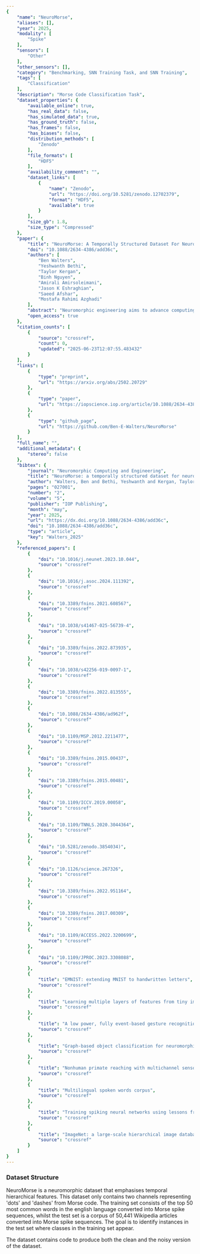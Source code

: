 ```yaml
---
{
    "name": "NeuroMorse",
    "aliases": [],
    "year": 2025,
    "modality": [
        "Spike"
    ],
    "sensors": [
        "Other"
    ],
    "other_sensors": [],
    "category": "Benchmarking, SNN Training Task, and SNN Training",
    "tags": [
        "Classification"
    ],
    "description": "Morse Code Classification Task",
    "dataset_properties": {
        "available_online": true,
        "has_real_data": false,
        "has_simulated_data": true,
        "has_ground_truth": false,
        "has_frames": false,
        "has_biases": false,
        "distribution_methods": [
            "Zenodo"
        ],
        "file_formats": [
            "HDF5"
        ],
        "availability_comment": "",
        "dataset_links": [
            {
                "name": "Zenodo",
                "url": "https://doi.org/10.5281/zenodo.12702379",
                "format": "HDF5",
                "available": true
            }
        ],
        "size_gb": 1.8,
        "size_type": "Compressed"
    },
    "paper": {
        "title": "NeuroMorse: A Temporally Structured Dataset For Neuromorphic Computing",
        "doi": "10.1088/2634-4386/add36c",
        "authors": [
            "Ben Walters",
            "Yeshwanth Bethi",
            "Taylor Kergan",
            "Binh Nguyen",
            "Amirali Amirsoleimani",
            "Jason K Eshraghian",
            "Saeed Afshar",
            "Mostafa Rahimi Azghadi"
        ],
        "abstract": "Neuromorphic engineering aims to advance computing by mimicking the brain's efficient processing, where data is encoded as asynchronous temporal events. This eliminates the need for a synchronisation clock and minimises power consumption when no data is present. However, many benchmarks for neuromorphic algorithms primarily focus on spatial features, neglecting the temporal dynamics that are inherent to most sequence-based tasks. This gap may lead to evaluations that fail to fully capture the unique strengths and characteristics of neuromorphic systems. In this paper, we present NeuroMorse, a temporally structured dataset designed for benchmarking neuromorphic learning systems. NeuroMorse converts the top 50 words in the English language into temporal Morse code spike sequences. Despite using only two input spike channels for Morse dots and dashes, complex information is encoded through temporal patterns in the data. The proposed benchmark contains feature hierarchy at multiple temporal scales that test the capacity of neuromorphic algorithms to decompose input patterns into spatial and temporal hierarchies. We demonstrate that our training set is challenging to categorise using a linear classifier and that identifying keywords in the test set is difficult using conventional methods. The NeuroMorse dataset is available at Zenodo, with our accompanying code on GitHub at https://github.com/Ben-E-Walters/NeuroMorse.",
        "open_access": true
    },
    "citation_counts": [
        {
            "source": "crossref",
            "count": 0,
            "updated": "2025-06-23T12:07:55.483432"
        }
    ],
    "links": [
        {
            "type": "preprint",
            "url": "https://arxiv.org/abs/2502.20729"
        },
        {
            "type": "paper",
            "url": "https://iopscience.iop.org/article/10.1088/2634-4386/add36c"
        },
        {
            "type": "github_page",
            "url": "https://github.com/Ben-E-Walters/NeuroMorse"
        }
    ],
    "full_name": "",
    "additional_metadata": {
        "stereo": false
    },
    "bibtex": {
        "journal": "Neuromorphic Computing and Engineering",
        "title": "NeuroMorse: a temporally structured dataset for neuromorphic computing",
        "author": "Walters, Ben and Bethi, Yeshwanth and Kergan, Taylor and Nguyen, Binh and Amirsoleimani, Amirali and Eshraghian, Jason K and Afshar, Saeed and Rahimi Azghadi, Mostafa",
        "pages": "027001",
        "number": "2",
        "volume": "5",
        "publisher": "IOP Publishing",
        "month": "may",
        "year": 2025,
        "url": "https://dx.doi.org/10.1088/2634-4386/add36c",
        "doi": "10.1088/2634-4386/add36c",
        "type": "article",
        "key": "Walters_2025"
    },
    "referenced_papers": [
        {
            "doi": "10.1016/j.neunet.2023.10.044",
            "source": "crossref"
        },
        {
            "doi": "10.1016/j.asoc.2024.111392",
            "source": "crossref"
        },
        {
            "doi": "10.3389/fnins.2021.608567",
            "source": "crossref"
        },
        {
            "doi": "10.1038/s41467-025-56739-4",
            "source": "crossref"
        },
        {
            "doi": "10.3389/fnins.2022.873935",
            "source": "crossref"
        },
        {
            "doi": "10.1038/s42256-019-0097-1",
            "source": "crossref"
        },
        {
            "doi": "10.3389/fnins.2022.813555",
            "source": "crossref"
        },
        {
            "doi": "10.1088/2634-4386/ad962f",
            "source": "crossref"
        },
        {
            "doi": "10.1109/MSP.2012.2211477",
            "source": "crossref"
        },
        {
            "doi": "10.3389/fnins.2015.00437",
            "source": "crossref"
        },
        {
            "doi": "10.3389/fnins.2015.00481",
            "source": "crossref"
        },
        {
            "doi": "10.1109/ICCV.2019.00058",
            "source": "crossref"
        },
        {
            "doi": "10.1109/TNNLS.2020.3044364",
            "source": "crossref"
        },
        {
            "doi": "10.5281/zenodo.3854034)",
            "source": "crossref"
        },
        {
            "doi": "10.1126/science.267326",
            "source": "crossref"
        },
        {
            "doi": "10.3389/fnins.2022.951164",
            "source": "crossref"
        },
        {
            "doi": "10.3389/fnins.2017.00309",
            "source": "crossref"
        },
        {
            "doi": "10.1109/ACCESS.2022.3200699",
            "source": "crossref"
        },
        {
            "doi": "10.1109/JPROC.2023.3308088",
            "source": "crossref"
        },
        {
            "title": "EMNIST: extending MNIST to handwritten letters",
            "source": "crossref"
        },
        {
            "title": "Learning multiple layers of features from tiny images",
            "source": "crossref"
        },
        {
            "title": "A low power, fully event-based gesture recognition system",
            "source": "crossref"
        },
        {
            "title": "Graph-based object classification for neuromorphic vision sensing",
            "source": "crossref"
        },
        {
            "title": "Nonhuman primate reaching with multichannel sensorimotor cortex electrophysiology",
            "source": "crossref"
        },
        {
            "title": "Multilingual spoken words corpus",
            "source": "crossref"
        },
        {
            "title": "Training spiking neural networks using lessons from deep learning",
            "source": "crossref"
        },
        {
            "title": "ImageNet: a large-scale hierarchical image database",
            "source": "crossref"
        }
    ]
}
---
```


### Dataset Structure

NeuroMorse is a neuromorphic dataset that emphasises temporal hierarchical features. This dataset only contains two channels representing 'dots' and 'dashes' from Morse code. The training set consists of the top 50 most common words in the english language converted into Morse spike sequences, whilst the test set is a corpus of 50,441 Wikipedia articles converted into Morse spike sequences. The goal is to identify instances in the test set where classes in the training set appear.

The dataset contains code to produce both the clean and the noisy version of the dataset.
